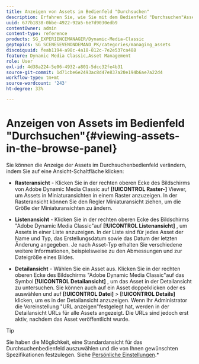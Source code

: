 ```yaml
---
title: Anzeigen von Assets im Bedienfeld "Durchsuchen"
description: Erfahren Sie, wie Sie mit dem Bedienfeld "Durchsuchen"Assets anzeigen können.
uuid: 677b1838-0bbe-4922-92a5-6e7d9030edb9
contentOwner: admin
content-type: reference
products: SG_EXPERIENCEMANAGER/Dynamic-Media-Classic
geptopics: SG_SCENESEVENONDEMAND_PK/categories/managing_assets
discoiquuid: feab1194-a98c-4a18-812c-7e2e537ca488
feature: Dynamic Media Classic,Asset Management
role: User
exl-id: 4d38a224-5e06-4932-a801-5dcc32fe4b31
source-git-commit: 1d71cbe6e2493ac8d47e837a20e194b6ae7a22d4
workflow-type: tm+mt
source-wordcount: '243'
ht-degree: 33%

---
```


# Anzeigen von Assets im Bedienfeld &quot;Durchsuchen&quot;{#viewing-assets-in-the-browse-panel}

Sie können die Anzeige der Assets im Durchsuchenbedienfeld verändern, indem Sie auf eine Ansicht-Schaltfläche klicken:

* **Rasteransicht**  - Klicken Sie in der rechten oberen Ecke des Bildschirms von Adobe Dynamic Media Classic auf  **[!UICONTROL Raster-]** Viewer, um Assets in Miniaturansichten in einem Raster anzuzeigen. In der Rasteransicht können Sie den Regler Miniaturansicht ziehen, um die Größe der Miniaturansichten zu ändern.

* **Listenansicht**  - Klicken Sie in der rechten oberen Ecke des Bildschirms &quot;Adobe Dynamic Media Classic&quot;auf  **[!UICONTROL Listenansicht]** , um Assets in einer Liste anzuzeigen. In der Liste sind für jedes Asset der Name und Typ, das Erstellungsdatum sowie das Datum der letzten Änderung angegeben. Je nach Asset-Typ erhalten Sie verschiedene weitere Informationen, beispielsweise zu den Abmessungen und zur Dateigröße eines Bildes.

* **Detailansicht**  - Wählen Sie ein Asset aus. Klicken Sie in der rechten oberen Ecke des Bildschirms &quot;Adobe Dynamic Media Classic&quot;auf das Symbol **[!UICONTROL Detailansicht]** , um das Asset in der Detailansicht zu untersuchen. Sie können auch auf ein Asset doppelklicken oder es auswählen und auf **[!UICONTROL Datei]** > **[!UICONTROL Details]** klicken, um es in der Detailansicht anzuzeigen. Wenn Ihr Administrator die Voreinstellung &quot;URL anzeigen&quot;festgelegt hat, werden in der Detailansicht URLs für alle Assets angezeigt. Die URLs sind jedoch erst aktiv, nachdem das Asset veröffentlicht wurde.

>[!TIP]
>
>Sie haben die Möglichkeit, eine Standardansicht für das Durchsuchenbedienfeld auszuwählen und die von Ihnen gewünschten Spezifikationen festzulegen. Siehe [Persönliche Einstellungen](personal-setup.md#personal_setup).*
